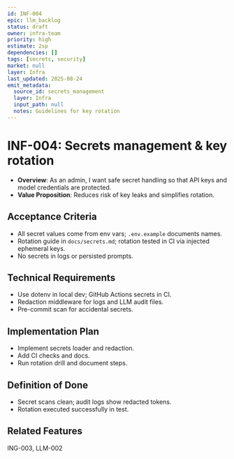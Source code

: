```yaml
---
id: INF-004
epic: llm_backlog
status: draft
owner: infra-team
priority: high
estimate: 2sp
dependencies: []
tags: [secrets, security]
market: null
layer: Infra
last_updated: 2025-08-24
emit_metadata:
  source_id: secrets_management
  layer: Infra
  input_path: null
  notes: Guidelines for key rotation
---
```


# INF-004: Secrets management & key rotation

- **Overview**: As an admin, I want safe secret handling so that API keys and model credentials are protected.
- **Value Proposition**: Reduces risk of key leaks and simplifies rotation.

## Acceptance Criteria
- All secret values come from env vars; `.env.example` documents names.
- Rotation guide in `docs/secrets.md`; rotation tested in CI via injected ephemeral keys.
- No secrets in logs or persisted prompts.

## Technical Requirements
- Use dotenv in local dev; GitHub Actions secrets in CI.
- Redaction middleware for logs and LLM audit files.
- Pre-commit scan for accidental secrets.

## Implementation Plan
- Implement secrets loader and redaction.
- Add CI checks and docs.
- Run rotation drill and document steps.

## Definition of Done
- Secret scans clean; audit logs show redacted tokens.
- Rotation executed successfully in test.

## Related Features
ING-003, LLM-002

